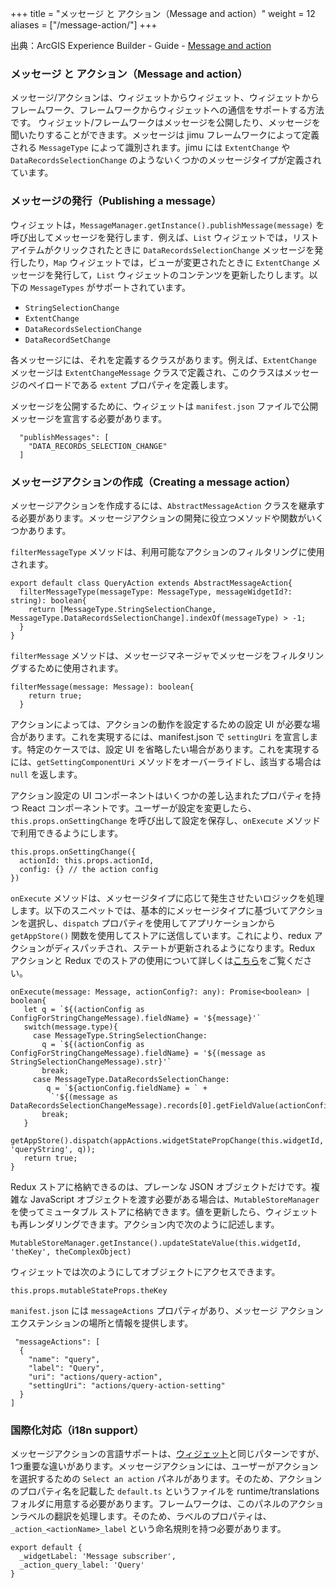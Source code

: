 +++
title = "メッセージ と アクション（Message and action）"
weight = 12
aliases = ["/message-action/"]
+++

出典：ArcGIS Experience Builder - Guide - [Message and action](https://developers.arcgis.com/experience-builder/guide/core-concepts/message-action/)

### メッセージ と アクション（Message and action）

メッセージ/アクションは、ウィジェットからウィジェット、ウィジェットからフレームワーク、フレームワークからウィジェットへの通信をサポートする方法です。
ウィジェット/フレームワークはメッセージを公開したり、メッセージを聞いたりすることができます。メッセージは jimu フレームワークによって定義される `MessageType` によって識別されます。jimu には `ExtentChange` や `DataRecordsSelectionChange` のようないくつかのメッセージタイプが定義されています。

### メッセージの発行（Publishing a message）
ウィジェットは，`MessageManager.getInstance().publishMessage(message)` を呼び出してメッセージを発行します．例えば、`List` ウィジェットでは，リストアイテムがクリックされたときに `DataRecordsSelectionChange` メッセージを発行したり，`Map` ウィジェットでは，ビューが変更されたときに `ExtentChange` メッセージを発行して，`List` ウィジェットのコンテンツを更新したりします。以下の `MessageTypes` がサポートされています。

- `StringSelectionChange`
- `ExtentChange`
- `DataRecordsSelectionChange`
- `DataRecordSetChange`

各メッセージには、それを定義するクラスがあります。例えば、`ExtentChange` メッセージは `ExtentChangeMessage` クラスで定義され、このクラスはメッセージのペイロードである `extent` プロパティを定義します。

メッセージを公開するために、ウィジェットは `manifest.json` ファイルで公開メッセージを宣言する必要があります。

```tsx
  "publishMessages": [
    "DATA_RECORDS_SELECTION_CHANGE"
  ]
```

### メッセージアクションの作成（Creating a message action）
メッセージアクションを作成するには、`AbstractMessageAction` クラスを継承する必要があります。メッセージアクションの開発に役立つメソッドや関数がいくつかあります。

`filterMessageType` メソッドは、利用可能なアクションのフィルタリングに使用されます。

```tsx
export default class QueryAction extends AbstractMessageAction{
  filterMessageType(messageType: MessageType, messageWidgetId?: string): boolean{
    return [MessageType.StringSelectionChange, MessageType.DataRecordsSelectionChange].indexOf(messageType) > -1;
  }
}
```

`filterMessage` メソッドは、メッセージマネージャでメッセージをフィルタリングするために使用されます。

```tsx
filterMessage(message: Message): boolean{
    return true;
  }
```

アクションによっては、アクションの動作を設定するための設定 UI が必要な場合があります。これを実現するには、manifest.json で `settingUri` を宣言します。特定のケースでは、設定 UI を省略したい場合があります。これを実現するには、`getSettingComponentUri` メソッドをオーバーライドし、該当する場合は `null` を返します。

アクション設定の UI コンポーネントはいくつかの差し込まれたプロパティを持つ React コンポーネントです。ユーザーが設定を変更したら、`this.props.onSettingChange` を呼び出して設定を保存し、`onExecute` メソッドで利用できるようにします。

```tsx
this.props.onSettingChange({
  actionId: this.props.actionId,
  config: {} // the action config
})
```

`onExecute` メソッドは、メッセージタイプに応じて発生させたいロジックを処理します。以下のスニペットでは、基本的にメッセージタイプに基づいてアクションを選択し、`dispatch` プロパティを使用してアプリケーションから `getAppStore()` 関数を使用してストアに送信しています。これにより、redux アクションがディスパッチされ、ステートが更新されるようになります。Redux アクションと Redux でのストアの使用について詳しくは[こちら](https://redux.js.org/tutorials/essentials/part-1-overview-concepts)をご覧ください。

 ```tsx
onExecute(message: Message, actionConfig?: any): Promise<boolean> | boolean{
    let q = `${(actionConfig as ConfigForStringChangeMessage).fieldName} = '${message}'`
    switch(message.type){
      case MessageType.StringSelectionChange:
        q = `${(actionConfig as ConfigForStringChangeMessage).fieldName} = '${(message as StringSelectionChangeMessage).str}'`
        break;
      case MessageType.DataRecordsSelectionChange:
         q = `${actionConfig.fieldName} = ` +
          `'${(message as DataRecordsSelectionChangeMessage).records[0].getFieldValue(actionConfig.fieldName)}'`
        break;
    }
    getAppStore().dispatch(appActions.widgetStatePropChange(this.widgetId, 'queryString', q));
    return true;
}
```

Redux ストアに格納できるのは、プレーンな JSON オブジェクトだけです。複雑な JavaScript オブジェクトを渡す必要がある場合は、`MutableStoreManager` を使ってミュータブル ストアに格納できます。値を更新したら、ウィジェットも再レンダリングできます。アクション内で次のように記述します。

```tsx
MutableStoreManager.getInstance().updateStateValue(this.widgetId, 'theKey', theComplexObject)
```

ウィジェットでは次のようにしてオブジェクトにアクセスできます。

```tsx
this.props.mutableStateProps.theKey
```

`manifest.json` には `messageActions` プロパティがあり、メッセージ アクション エクステンションの場所と情報を提供します。

```tsx
 "messageActions": [
  {
    "name": "query",
    "label": "Query",
    "uri": "actions/query-action",
    "settingUri": "actions/query-action-setting"
  }
]
```

### 国際化対応（i18n support）
メッセージアクションの言語サポートは、[ウィジェット](https://developers.arcgis.com/experience-builder/guide/extend-base-widget/#i18n-support)と同じパターンですが、1つ重要な違いがあります。メッセージアクションには、ユーザーがアクションを選択するための `Select an action` パネルがあります。そのため、アクションのプロパティ名を記載した `default.ts` というファイルを runtime/translations フォルダに用意する必要があります。フレームワークは、このパネルのアクションラベルの翻訳を処理します。そのため、ラベルのプロパティは、`_action_<actionName>_label` という命名規則を持つ必要があります。

```tsx
export default {
  _widgetLabel: 'Message subscriber',
  _action_query_label: 'Query'
}
```
